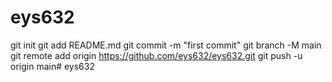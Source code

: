 ﻿# eys632
git init
git add README.md
git commit -m "first commit"
git branch -M main
git remote add origin https://github.com/eys632/eys632.git
git push -u origin main# eys632
